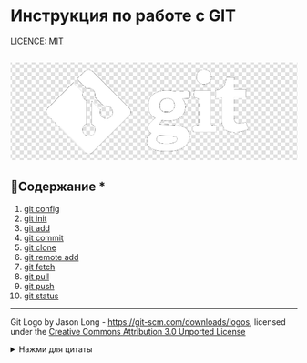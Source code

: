 # Инструкция по работе с GIT

<u> LICENCE: [MIT][def] </u>

[def]: ./license.md "Ccылка"

![git-logo](./assets/1color-darkbg@2x.png)
---

## 🥳Содержание \*

1. [git config](git-config.md)
2. [git init](git-init.md)
3. [git add](git-add.md)
4. [git commit](git-commit.md)
5. [git clone](git-clone.md)
6. [git remote add](git-remote-add.md)
7. [git fetch](git-fetch.md)
8. [git pull](git-pull.md)
9. [git push](git-push.md)
10. [git status](git-status.md)
---



Git Logo by Jason Long - https://git-scm.com/downloads/logos,
licensed under the [Creative Commons Attribution 3.0 Unported License](https://creativecommons.org/licenses/by/3.0/)

<details>
<summary>Нажми для цитаты</summary>

>git становится проще, когда вы поймете основную идею, что ветки - это гомеоморфные эндофункторы, отображающие подмногообразия гильбертова пространства
>>Isaac Wolkerstorfer ~~(‏@agnoster)~~

</details>
